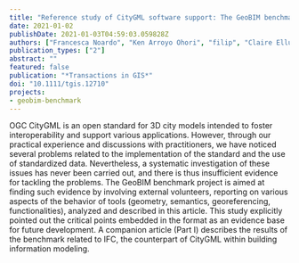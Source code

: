 ```yaml
---
title: "Reference study of CityGML software support: The GeoBIM benchmark 2019---Part II"
date: 2021-01-02
publishDate: 2021-01-03T04:59:03.059828Z
authors: ["Francesca Noardo", "Ken Arroyo Ohori", "filip", "Claire Ellul", "Lars Harrie", "Thomas Krijnen", "Helen Eriksson", "Jordi van Liempt", "Maria Pla", "Antonio Ruiz", "Dean Hintz", "Nina Krueger", "Cristina Leoni", "Leire Leoz", "Diana Moraru", "Stelios Vitalis", "Philipp Willkomm", "Jantien Stoter"]
publication_types: ["2"]
abstract: ""
featured: false
publication: "*Transactions in GIS*"
doi: "10.1111/tgis.12710"
projects:
- geobim-benchmark
---
```


OGC CityGML is an open standard for 3D city models intended to foster interoperability and support various applications. However, through our practical experience and discussions with practitioners, we have noticed several problems related to the implementation of the standard and the use of standardized data. Nevertheless, a systematic investigation of these issues has never been carried out, and there is thus insufficient evidence for tackling the problems. The GeoBIM benchmark project is aimed at finding such evidence by involving external volunteers, reporting on various aspects of the behavior of tools (geometry, semantics, georeferencing, functionalities), analyzed and described in this article. This study explicitly pointed out the critical points embedded in the format as an evidence base for future development. A companion article (Part I) describes the results of the benchmark related to IFC, the counterpart of CityGML within building information modeling.
